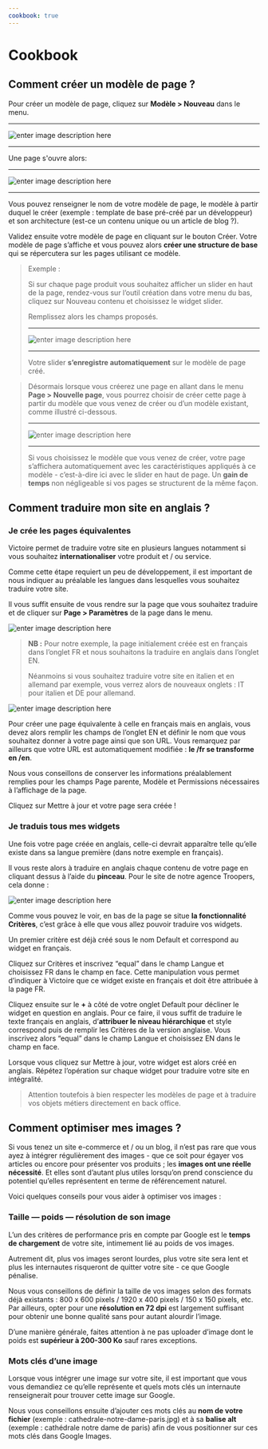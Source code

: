 ```yaml
---
cookbook: true
---
```


# Cookbook


## Comment créer un modèle de page ?

Pour créer un modèle de page, cliquez sur **Modèle > Nouveau** dans le menu.
______________

![enter image description here](http://i.imgur.com/xOC6KMB.png)

_______________

Une page s'ouvre alors:

_______________

![enter image description here](http://i.imgur.com/r96inoJ.png)

_______________

Vous pouvez renseigner le nom de votre modèle de page, le modèle à partir duquel le créer (exemple : template de base pré-créé par un développeur) et son architecture (est-ce un contenu unique ou un article de blog ?). 

Validez ensuite votre modèle de page en cliquant sur le bouton Créer.
Votre modèle de page s’affiche et vous pouvez alors **créer une structure de base** qui se répercutera sur les pages utilisant ce modèle.

>Exemple :
>
>Si sur chaque page produit vous souhaitez afficher un slider en haut de la page, rendez-vous sur l’outil création dans votre menu du bas, cliquez sur Nouveau contenu et choisissez le widget slider. 
>
>Remplissez alors les champs proposés.
>________________________
>![enter image description here](http://i.imgur.com/21HNC0f.png)
>________________________
>Votre slider **s’enregistre automatiquement** sur le modèle de page créé.

>Désormais lorsque vous créerez une page en allant dans le menu **Page > Nouvelle page**, vous pourrez choisir de créer cette page à partir du modèle que vous venez de créer ou d’un modèle existant, comme illustré ci-dessous.
>____________________
>![enter image description here](http://i.imgur.com/zI97S1D.png)
>____________________
>Si vous choisissez le modèle que vous venez de créer, votre page s’affichera automatiquement avec les caractéristiques appliqués à ce modèle - c’est-à-dire ici avec le slider en haut de page. Un **gain de temps** non négligeable si vos pages se structurent de la même façon.

## Comment traduire mon site en anglais ?

### Je crée les pages équivalentes

Victoire permet de traduire votre site en plusieurs langues notamment si vous souhaitez **internationaliser** votre produit et / ou service.

Comme cette étape requiert un peu de développement, il est important de nous indiquer au préalable les langues dans lesquelles vous souhaitez traduire votre site.

Il vous suffit ensuite de vous rendre sur la page que vous souhaitez traduire et de cliquer sur **Page > Paramètres** de la page dans le menu.

![enter image description here](http://i.imgur.com/TeAbjUQ.png)

>**NB :** Pour notre exemple, la page initialement créée est en français dans l’onglet FR et nous souhaitons la traduire en anglais dans l’onglet EN. 
>
>Néanmoins si vous souhaitez traduire votre site en italien et en allemand par exemple, vous verrez alors de nouveaux onglets : IT pour italien et DE pour allemand.

![enter image description here](http://i.imgur.com/dAPaQL2.png)

Pour créer une page équivalente à celle en français mais en anglais, vous devez alors remplir les champs de l’onglet EN et définir le nom que vous souhaitez donner à votre page ainsi que son URL. Vous remarquez par ailleurs que votre URL est automatiquement modifiée : **le /fr se transforme en /en**.

Nous vous conseillons de conserver les informations préalablement remplies pour les champs Page parente, Modèle et Permissions nécessaires à l’affichage de la page.

Cliquez sur Mettre à jour et votre page sera créée !

### Je traduis tous mes widgets

Une fois votre page créée en anglais, celle-ci devrait apparaître telle qu’elle existe dans sa langue première (dans notre exemple en français).

Il vous reste alors à traduire en anglais chaque contenu de votre page en cliquant dessus à l’aide du **pinceau**. Pour le site de notre agence Troopers, cela donne :

![enter image description here](http://i.imgur.com/AzdvcYC.png)

Comme vous pouvez le voir, en bas de la page se situe **la fonctionnalité Critères**, c’est grâce à elle que vous allez pouvoir traduire vos widgets.

Un premier critère est déjà créé sous le nom Default et correspond au widget en français.

Cliquez sur Critères et inscrivez “equal” dans le champ Langue et choisissez FR dans le champ en face. Cette manipulation vous permet d’indiquer à Victoire que ce widget existe en français et doit être attribuée à la page FR.

Cliquez ensuite sur le **+** à côté de votre onglet Default pour décliner le widget en question en anglais. Pour ce faire, il vous suffit de traduire le texte français en anglais, d’**attribuer le niveau hiérarchique** et style correspond puis de remplir les Critères de la version anglaise. Vous inscrivez alors “equal” dans le champ Langue et choisissez EN dans le champ en face.

Lorsque vous cliquez sur Mettre à jour, votre widget est alors créé en anglais. Répétez l’opération sur chaque widget pour traduire votre site en intégralité.

> Attention toutefois à bien respecter les modèles de page et à traduire vos objets métiers directement en back office.

## Comment optimiser mes images ?

Si vous tenez un site e-commerce et / ou un blog, il n’est pas rare que vous ayez à intégrer régulièrement des images - que ce soit pour égayer vos articles ou encore pour présenter vos produits ; les **images ont une réelle nécessité**. Et elles sont d’autant plus utiles lorsqu’on prend conscience du potentiel qu’elles représentent en terme de référencement naturel. 

Voici quelques conseils pour vous aider à optimiser vos images :

### Taille — poids — résolution de son image


L’un des critères de performance pris en compte par Google est le **temps de chargement** de votre site, intimement lié au poids de vos images. 

Autrement dit, plus vos images seront lourdes, plus votre site sera lent et plus les internautes risqueront de quitter votre site - ce que Google pénalise.

Nous vous conseillons de définir la taille de vos images selon des formats déjà existants : 800 x 600 pixels / 1920 x 400 pixels / 150 x 150 pixels, etc. Par ailleurs, opter pour une **résolution en 72 dpi** est largement suffisant pour obtenir une bonne qualité sans pour autant alourdir l’image.

D’une manière générale, faites attention à ne pas uploader d’image dont le poids est **supérieur à 200-300 Ko** sauf rares exceptions.

### Mots clés d’une image

Lorsque vous intégrer une image sur votre site, il est important que vous vous demandiez ce qu’elle représente et quels mots clés un internaute renseignerait pour trouver cette image sur Google.

Nous vous conseillons ensuite d’ajouter ces mots clés au **nom de votre fichier** (exemple : cathedrale-notre-dame-paris.jpg) et à sa **balise alt** (exemple : cathédrale notre dame de paris) afin de vous positionner sur ces mots clés dans Google Images.

